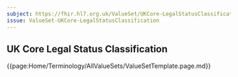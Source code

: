 ```yaml
---
subject: https://fhir.hl7.org.uk/ValueSet/UKCore-LegalStatusClassification
issue: ValueSet-UKCore-LegalStatusClassification
---
```

## UK Core Legal Status Classification

{{page:Home/Terminology/AllValueSets/ValueSetTemplate.page.md}}